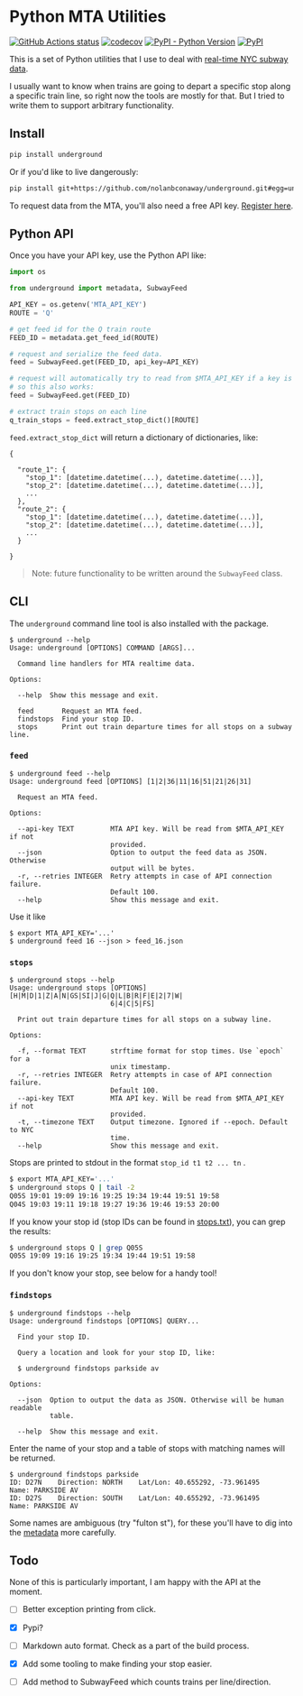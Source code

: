 # Python MTA Utilities

[![GitHub Actions status](https://github.com/nolanbconaway/underground/workflows/Main%20Workflow/badge.svg)](https://github.com/nolanbconaway/underground/actions)
[![codecov](https://codecov.io/gh/nolanbconaway/underground/branch/master/graph/badge.svg)](https://codecov.io/gh/nolanbconaway/underground)
[![PyPI - Python Version](https://img.shields.io/pypi/pyversions/underground)](https://pypi.org/project/underground/)
[![PyPI](https://img.shields.io/pypi/v/underground)](https://pypi.org/project/underground/)

This is a set of Python utilities that I use to deal with [real-time NYC subway data](https://datamine.mta.info/).

I usually want to know when trains are going to depart a specific stop along a specific train line, so right now the tools are mostly for that. But I tried to write them to support arbitrary functionality.

## Install

``` sh
pip install underground
```

Or if you'd like to live dangerously:

``` sh
pip install git+https://github.com/nolanbconaway/underground.git#egg=underground
```

To request data from the MTA, you'll also need a free API key.
[Register here](https://datamine.mta.info/user/register).

## Python API

Once you have your API key, use the Python API like:

``` python
import os

from underground import metadata, SubwayFeed

API_KEY = os.getenv('MTA_API_KEY')
ROUTE = 'Q'

# get feed id for the Q train route
FEED_ID = metadata.get_feed_id(ROUTE)

# request and serialize the feed data.
feed = SubwayFeed.get(FEED_ID, api_key=API_KEY)

# request will automatically try to read from $MTA_API_KEY if a key is not provided,
# so this also works:
feed = SubwayFeed.get(FEED_ID)

# extract train stops on each line
q_train_stops = feed.extract_stop_dict()[ROUTE]
```

`feed.extract_stop_dict` will return a dictionary of dictionaries, like:

    {

      "route_1": {
        "stop_1": [datetime.datetime(...), datetime.datetime(...)], 
        "stop_2": [datetime.datetime(...), datetime.datetime(...)], 
        ...
      }, 
      "route_2": {
        "stop_1": [datetime.datetime(...), datetime.datetime(...)], 
        "stop_2": [datetime.datetime(...), datetime.datetime(...)], 
        ...
      }

    }

> Note: future functionality to be written around the `SubwayFeed` class.

## CLI

The `underground` command line tool is also installed with the package.

    $ underground --help
    Usage: underground [OPTIONS] COMMAND [ARGS]...

      Command line handlers for MTA realtime data.

    Options:

      --help  Show this message and exit.

      feed       Request an MTA feed.
      findstops  Find your stop ID.
      stops      Print out train departure times for all stops on a subway line.

### `feed` 

    $ underground feed --help
    Usage: underground feed [OPTIONS] [1|2|36|11|16|51|21|26|31]

      Request an MTA feed.

    Options:

      --api-key TEXT         MTA API key. Will be read from $MTA_API_KEY if not
                             provided.
      --json                 Option to output the feed data as JSON. Otherwise
                             output will be bytes.
      -r, --retries INTEGER  Retry attempts in case of API connection failure.
                             Default 100.
      --help                 Show this message and exit.

Use it like

    $ export MTA_API_KEY='...'
    $ underground feed 16 --json > feed_16.json

### `stops` 

    $ underground stops --help
    Usage: underground stops [OPTIONS] [H|M|D|1|Z|A|N|GS|SI|J|G|Q|L|B|R|F|E|2|7|W|
                             6|4|C|5|FS]
        
      Print out train departure times for all stops on a subway line.

    Options:

      -f, --format TEXT      strftime format for stop times. Use `epoch` for a
                             unix timestamp.
      -r, --retries INTEGER  Retry attempts in case of API connection failure.
                             Default 100.
      --api-key TEXT         MTA API key. Will be read from $MTA_API_KEY if not
                             provided.
      -t, --timezone TEXT    Output timezone. Ignored if --epoch. Default to NYC
                             time.
      --help                 Show this message and exit.

Stops are printed to stdout in the format `stop_id t1 t2 ... tn` .

``` sh
$ export MTA_API_KEY='...'
$ underground stops Q | tail -2
Q05S 19:01 19:09 19:16 19:25 19:34 19:44 19:51 19:58
Q04S 19:03 19:11 19:18 19:27 19:36 19:46 19:53 20:00
```

If you know your stop id (stop IDs can be found in [stops.txt](http://web.mta.info/developers/data/nyct/subway/google_transit.zip)), you can grep the results:

``` sh
$ underground stops Q | grep Q05S
Q05S 19:09 19:16 19:25 19:34 19:44 19:51 19:58
```

If you don't know your stop, see below for a handy tool!

### `findstops` 

    $ underground findstops --help
    Usage: underground findstops [OPTIONS] QUERY...

      Find your stop ID.

      Query a location and look for your stop ID, like:

      $ underground findstops parkside av

    Options:

      --json  Option to output the data as JSON. Otherwise will be human readable
              table.

      --help  Show this message and exit.

Enter the name of your stop and a table of stops with matching names will be returned.

    $ underground findstops parkside
    ID: D27N    Direction: NORTH    Lat/Lon: 40.655292, -73.961495    Name: PARKSIDE AV
    ID: D27S    Direction: SOUTH    Lat/Lon: 40.655292, -73.961495    Name: PARKSIDE AV

Some names are ambiguous (try "fulton st"), for these you'll have to dig into the [metadata](http://web.mta.info/developers/data/nyct/subway/google_transit.zip) more carefully.

## Todo

None of this is particularly important, I am happy with the API at the moment.

*   [ ] Better exception printing from click.
*   [x] Pypi?
*   [ ] Markdown auto format. Check as a part of the build process.
*   [x] Add some tooling to make finding your stop easier.
*   [ ] Add method to SubwayFeed which counts trains per line/direction.

